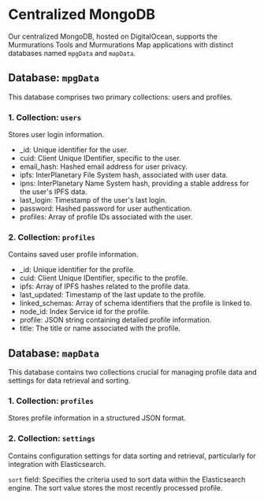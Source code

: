 # Centralized MongoDB

Our centralized MongoDB, hosted on DigitalOcean, supports the Murmurations Tools and Murmurations Map applications with distinct databases named `mpgData` and `mapData`.

## Database: `mpgData`

This database comprises two primary collections: users and profiles.

### 1. Collection: `users`

Stores user login information.

- _id: Unique identifier for the user.
- cuid: Client Unique IDentifier, specific to the user.
- email_hash: Hashed email address for user privacy.
- ipfs: InterPlanetary File System hash, associated with user data.
- ipns: InterPlanetary Name System hash, providing a stable address for the user's IPFS data.
- last_login: Timestamp of the user's last login.
- password: Hashed password for user authentication.
- profiles: Array of profile IDs associated with the user.

### 2. Collection: `profiles`

Contains saved user profile information.

- _id: Unique identifier for the profile.
- cuid: Client Unique IDentifier, specific to the profile.
- ipfs: Array of IPFS hashes related to the profile data.
- last_updated: Timestamp of the last update to the profile.
- linked_schemas: Array of schema identifiers that the profile is linked to.
- node_id: Index Service id for the profile.
- profile: JSON string containing detailed profile information.
- title: The title or name associated with the profile.

## Database: `mapData`

This database contains two collections crucial for managing profile data and settings for data retrieval and sorting.

### 1. Collection: `profiles`

Stores profile information in a structured JSON format.

### 2. Collection: `settings`

Contains configuration settings for data sorting and retrieval, particularly for integration with Elasticsearch.

`sort` field: Specifies the criteria used to sort data within the Elasticsearch engine. The sort value stores the most recently processed profile.
